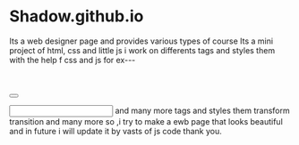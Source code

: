 # Shadow.github.io
Its a web designer page and provides various types of course
Its a mini project of html, css and little js 
i work on differents tags and styles them with the help f css and js
for ex---
<div></div>
<section></section>
<img></img>
<nav>
  </nav>
  <p></p>
  <h1></h1>
  <em></em>
  <button></button>
  <form></form>
  <input></input>
  and many more tags and styles them 
  transform
  transition 
  and many more 
  so ,i try to make a ewb page that looks beautiful
  and in future i will update it by vasts of js code
  thank you.
  
  

  

